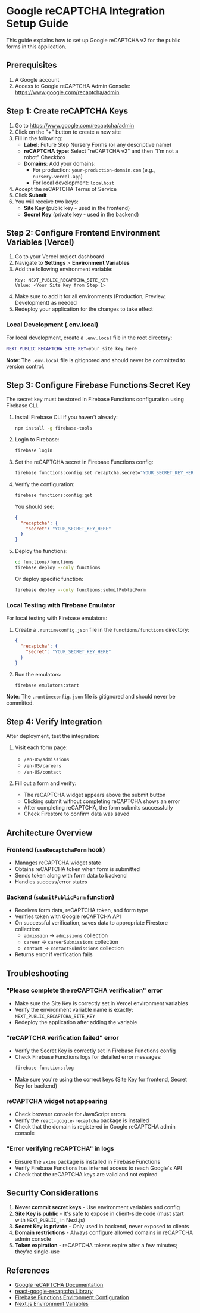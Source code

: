 # Google reCAPTCHA Integration Setup Guide

This guide explains how to set up Google reCAPTCHA v2 for the public forms in this application.

## Prerequisites

1. A Google account
2. Access to Google reCAPTCHA Admin Console: https://www.google.com/recaptcha/admin

## Step 1: Create reCAPTCHA Keys

1. Go to https://www.google.com/recaptcha/admin
2. Click on the "+" button to create a new site
3. Fill in the following:
   - **Label**: Future Step Nursery Forms (or any descriptive name)
   - **reCAPTCHA type**: Select "reCAPTCHA v2" and then "I'm not a robot" Checkbox
   - **Domains**: Add your domains:
     - For production: `your-production-domain.com` (e.g., `nursery.vercel.app`)
     - For local development: `localhost`
4. Accept the reCAPTCHA Terms of Service
5. Click **Submit**
6. You will receive two keys:
   - **Site Key** (public key - used in the frontend)
   - **Secret Key** (private key - used in the backend)

## Step 2: Configure Frontend Environment Variables (Vercel)

1. Go to your Vercel project dashboard
2. Navigate to **Settings** > **Environment Variables**
3. Add the following environment variable:
   ```
   Key: NEXT_PUBLIC_RECAPTCHA_SITE_KEY
   Value: <Your Site Key from Step 1>
   ```
4. Make sure to add it for all environments (Production, Preview, Development) as needed
5. Redeploy your application for the changes to take effect

### Local Development (.env.local)

For local development, create a `.env.local` file in the root directory:

```bash
NEXT_PUBLIC_RECAPTCHA_SITE_KEY=your_site_key_here
```

**Note**: The `.env.local` file is gitignored and should never be committed to version control.

## Step 3: Configure Firebase Functions Secret Key

The secret key must be stored in Firebase Functions configuration using Firebase CLI.

1. Install Firebase CLI if you haven't already:
   ```bash
   npm install -g firebase-tools
   ```

2. Login to Firebase:
   ```bash
   firebase login
   ```

3. Set the reCAPTCHA secret in Firebase Functions config:
   ```bash
   firebase functions:config:set recaptcha.secret="YOUR_SECRET_KEY_HERE"
   ```

4. Verify the configuration:
   ```bash
   firebase functions:config:get
   ```

   You should see:
   ```json
   {
     "recaptcha": {
       "secret": "YOUR_SECRET_KEY_HERE"
     }
   }
   ```

5. Deploy the functions:
   ```bash
   cd functions/functions
   firebase deploy --only functions
   ```

   Or deploy specific function:
   ```bash
   firebase deploy --only functions:submitPublicForm
   ```

### Local Testing with Firebase Emulator

For local testing with Firebase emulators:

1. Create a `.runtimeconfig.json` file in the `functions/functions` directory:
   ```json
   {
     "recaptcha": {
       "secret": "YOUR_SECRET_KEY_HERE"
     }
   }
   ```

2. Run the emulators:
   ```bash
   firebase emulators:start
   ```

**Note**: The `.runtimeconfig.json` file is gitignored and should never be committed.

## Step 4: Verify Integration

After deployment, test the integration:

1. Visit each form page:
   - `/en-US/admissions`
   - `/en-US/careers`
   - `/en-US/contact`

2. Fill out a form and verify:
   - The reCAPTCHA widget appears above the submit button
   - Clicking submit without completing reCAPTCHA shows an error
   - After completing reCAPTCHA, the form submits successfully
   - Check Firestore to confirm data was saved

## Architecture Overview

### Frontend (`useRecaptchaForm` hook)
- Manages reCAPTCHA widget state
- Obtains reCAPTCHA token when form is submitted
- Sends token along with form data to backend
- Handles success/error states

### Backend (`submitPublicForm` function)
- Receives form data, reCAPTCHA token, and form type
- Verifies token with Google reCAPTCHA API
- On successful verification, saves data to appropriate Firestore collection:
  - `admission` → `admissions` collection
  - `career` → `careerSubmissions` collection
  - `contact` → `contactSubmissions` collection
- Returns error if verification fails

## Troubleshooting

### "Please complete the reCAPTCHA verification" error
- Make sure the Site Key is correctly set in Vercel environment variables
- Verify the environment variable name is exactly: `NEXT_PUBLIC_RECAPTCHA_SITE_KEY`
- Redeploy the application after adding the variable

### "reCAPTCHA verification failed" error
- Verify the Secret Key is correctly set in Firebase Functions config
- Check Firebase Functions logs for detailed error messages:
  ```bash
  firebase functions:log
  ```
- Make sure you're using the correct keys (Site Key for frontend, Secret Key for backend)

### reCAPTCHA widget not appearing
- Check browser console for JavaScript errors
- Verify the `react-google-recaptcha` package is installed
- Check that the domain is registered in Google reCAPTCHA admin console

### "Error verifying reCAPTCHA" in logs
- Ensure the `axios` package is installed in Firebase Functions
- Verify Firebase Functions has internet access to reach Google's API
- Check that the reCAPTCHA keys are valid and not expired

## Security Considerations

1. **Never commit secret keys** - Use environment variables and config
2. **Site Key is public** - It's safe to expose in client-side code (must start with `NEXT_PUBLIC_` in Next.js)
3. **Secret Key is private** - Only used in backend, never exposed to clients
4. **Domain restrictions** - Always configure allowed domains in reCAPTCHA admin console
5. **Token expiration** - reCAPTCHA tokens expire after a few minutes; they're single-use

## References

- [Google reCAPTCHA Documentation](https://developers.google.com/recaptcha/docs/display)
- [react-google-recaptcha Library](https://github.com/dozoisch/react-google-recaptcha)
- [Firebase Functions Environment Configuration](https://firebase.google.com/docs/functions/config-env)
- [Next.js Environment Variables](https://nextjs.org/docs/basic-features/environment-variables)
